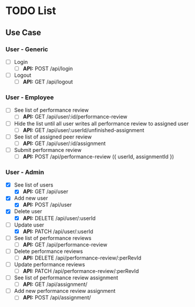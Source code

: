 # TODO List

## Use Case

### User - Generic

- [ ] Login
  - [ ] **API:** POST /api/login
- [ ] Logout
  - [ ] **API:** GET /api/logout

### User - Employee

- [ ] See list of performance review
  - [ ] **API:** GET /api/user/:id/performance-review
- [ ] Hide the list until all user writes all performance review to assigned user
  - [ ] **API:** GET /api/user/:userId/unfinished-assignment
- [ ] See list of assigned peer review
  - [ ] **API:** GET /api/user/:id/assignment
- [ ] Submit performance review
  - [ ] **API:** POST /api/performance-review ({ userId, assignmentId })

### User - Admin

- [x] See list of users
  - [x] **API:** GET /api/user
- [x] Add new user
  - [x] **API:** POST /api/user
- [x] Delete user
  - [x] **API:** DELETE /api/user/:userId
- [ ] Update user
  - [x] **API:** PATCH /api/user/:userId
- [ ] See list of performance reviews
  - [ ] **API:** GET /api/performance-review
- [ ] Delete performance reviews
  - [ ] **API:** DELETE /api/performance-review/:perRevId
- [ ] Update performance reviews
  - [ ] **API:** PATCH /api/performance-review/:perRevId
- [ ] See list of performance review assignment
  - [ ] **API:** GET /api/assignment/
- [ ] Add new performance review assignment
  - [ ] **API:** POST /api/assignment/

